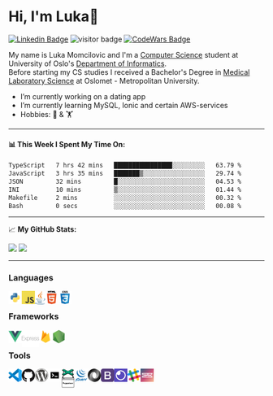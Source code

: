 # Hi, I'm Luka👋

[![Linkedin Badge](https://img.shields.io/badge/-LinkedIn-0e76a8?style=flat-square&logo=Linkedin&logoColor=white)](https://www.linkedin.com/in/luka-momcilovic-2102b4226/)
![visitor badge](https://visitor-badge.glitch.me/badge?page_id=lukamo1996.visitor-badge)
[![CodeWars Badge](https://www.codewars.com/users/lukamo/badges/micro)](https://www.codewars.com/users/lukamo)

My name is Luka Momcilovic and I'm a [Computer Science](https://www.uio.no/studier/program/informatikk-programmering/) student at University of Oslo's [Department of Informatics](https://www.mn.uio.no/ifi/english/). <br>
Before starting my CS studies I received a Bachelor's Degree in [Medical Laboratory Science](https://www.oslomet.no/studier/hv/bioingenioer) at Oslomet - Metropolitan University.

- I’m currently working on a dating app
- I’m currently learning MySQL, Ionic and certain AWS-services
- Hobbies: 🎾 & 🏋️

---

#### 📊 This Week I Spent My Time On:
<!--START_SECTION:waka-->

```text
TypeScript   7 hrs 42 mins   ████████████████░░░░░░░░░   63.79 %
JavaScript   3 hrs 35 mins   ███████▒░░░░░░░░░░░░░░░░░   29.74 %
JSON         32 mins         █░░░░░░░░░░░░░░░░░░░░░░░░   04.53 %
INI          10 mins         ▒░░░░░░░░░░░░░░░░░░░░░░░░   01.44 %
Makefile     2 mins          ░░░░░░░░░░░░░░░░░░░░░░░░░   00.32 %
Bash         0 secs          ░░░░░░░░░░░░░░░░░░░░░░░░░   00.08 %
```

<!--END_SECTION:waka-->
---

📈 **My GitHub Stats:**
<p>
  <img height="150em" src="https://github-readme-stats.vercel.app/api?username=lukamo1996&show_icons=true&hide_border=true&&count_private=true&include_all_commits=true" />
  <img height="150em" src="https://github-readme-stats.vercel.app/api/top-langs/?username=lukamo1996&exclude_repo=KNN-Image-Classification&show_icons=true&hide_border=true&layout=compact&langs_count=8"/>
</p>

---

### Languages
<img align="left" alt="Python" width="26px" src="./icons/python.png" />
<img align="left" alt="JavaScript" width="26px" src="./icons/javascript.png" />
<img align="left" alt="Java" width="20px" src="./icons/java.png" />
<img align="left" alt="HTML5" width="26px" src="./icons/html.png" />
<img align="left" alt="CSS3" width="26px" src="./icons/css.png" />
<br>

### Frameworks
<img align="left" alt="Vue" width="26px" src="./icons/vue.png" />
<img align="left" alt="Express" width="34px" src="./icons/express.png" />
<img align="left" alt="Firebase" width="26px" src="./icons/firebase.png" />
<img align="left" alt="Node.js" width="26px" src="./icons/nodejs.png" />
<br>

### Tools
<img align="left" alt="Visual Studio Code" width="26px" src="https://raw.githubusercontent.com/github/explore/80688e429a7d4ef2fca1e82350fe8e3517d3494d/topics/visual-studio-code/visual-studio-code.png" />
<img align="left" alt="GitHub" width="26px" src="https://raw.githubusercontent.com/github/explore/78df643247d429f6cc873026c0622819ad797942/topics/github/github.png" />
<img align="left" alt="Wordpress" width="26px" src="./icons/wordpress.png" />
<img align="left" alt="Terminal" width="26px" src="./icons/cli.png" />
<img align="left" alt="Puppeteer" width="26px" src="./icons/puppeteer.png" />
<img align="left" alt="jQuery" width="26px" src="./icons/jquery2.png" />
<img align="left" alt="JSON" width="26px" src="./icons/json.png" />
<img align="left" alt="Bootstrap" width="26px" src="./icons/bootstrap.png" />
<img align="left" alt="Insomnia" width="26px" src="./icons/insomnia.jpg" />
<img align="left" alt="Slack" width="26px" src="./icons/slack.jpg" />
<img align="left" alt="Pageclip" width="26px" src="./icons/pageclip.jpg" />

<br>
